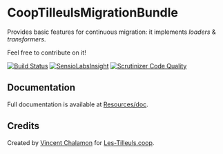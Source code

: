 # CoopTilleulsMigrationBundle

Provides basic features for continuous migration: it implements _loaders_ & _transformers_.

Feel free to contribute on it!

[![Build Status](https://travis-ci.org/coopTilleuls/CoopTilleulsMigrationBundle.svg?branch=master)](https://travis-ci.org/coopTilleuls/CoopTilleulsMigrationBundle)
[![SensioLabsInsight](https://insight.sensiolabs.com/projects/ca5b7027-d545-43dd-80fe-6bc7cd1d697b/mini.png)](https://insight.sensiolabs.com/projects/ca5b7027-d545-43dd-80fe-6bc7cd1d697b)
[![Scrutinizer Code Quality](https://scrutinizer-ci.com/g/coopTilleuls/CoopTilleulsMigrationBundle/badges/quality-score.png?b=master)](https://scrutinizer-ci.com/g/coopTilleuls/CoopTilleulsMigrationBundle/?branch=master)

## Documentation

Full documentation is available at [Resources/doc](Resources/doc).

## Credits

Created by [Vincent Chalamon](http://vincent-chalamon.fr/) for [Les-Tilleuls.coop](https://les-tilleuls.coop/).
